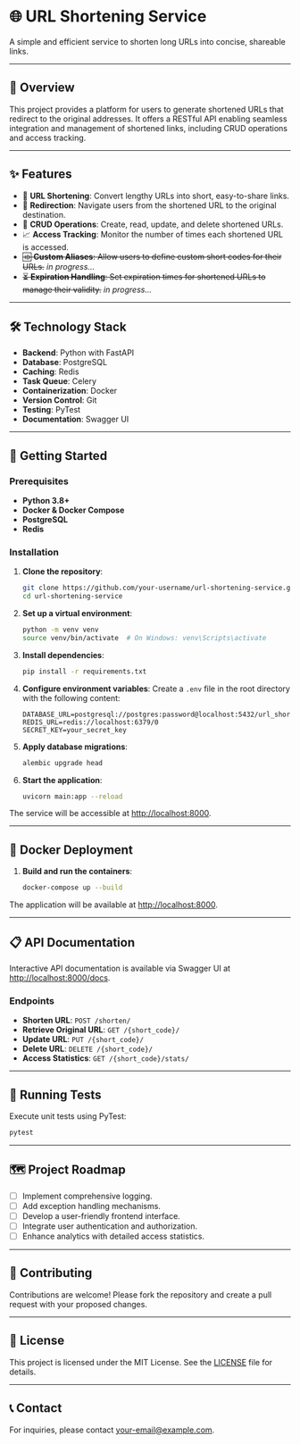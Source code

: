 
# 🌐 URL Shortening Service

A simple and efficient service to shorten long URLs into concise, shareable links.

---

## 📖 Overview

This project provides a platform for users to generate shortened URLs that redirect to the original addresses. It offers a RESTful API enabling seamless integration and management of shortened links, including CRUD operations and access tracking.

---

## ✨ Features

- 🔗 **URL Shortening**: Convert lengthy URLs into short, easy-to-share links.
- 🔄 **Redirection**: Navigate users from the shortened URL to the original destination.
- 📝 **CRUD Operations**: Create, read, update, and delete shortened URLs.
- 📈 **Access Tracking**: Monitor the number of times each shortened URL is accessed.
- ~~🆔 **Custom Aliases**: Allow users to define custom short codes for their URLs.~~ _in progress..._
- ~~⏳ **Expiration Handling**: Set expiration times for shortened URLs to manage their validity.~~ _in progress..._

---

## 🛠️ Technology Stack

- **Backend**: Python with FastAPI
- **Database**: PostgreSQL
- **Caching**: Redis
- **Task Queue**: Celery
- **Containerization**: Docker
- **Version Control**: Git
- **Testing**: PyTest
- **Documentation**: Swagger UI

---

## 🚀 Getting Started

### Prerequisites

- **Python 3.8+**
- **Docker & Docker Compose**
- **PostgreSQL**
- **Redis**

### Installation

1. **Clone the repository**:
   ```bash
   git clone https://github.com/your-username/url-shortening-service.git
   cd url-shortening-service
   ```

2. **Set up a virtual environment**:
   ```bash
   python -m venv venv
   source venv/bin/activate  # On Windows: venv\Scripts\activate
   ```

3. **Install dependencies**:
   ```bash
   pip install -r requirements.txt
   ```

4. **Configure environment variables**:
   Create a `.env` file in the root directory with the following content:
   ```
   DATABASE_URL=postgresql://postgres:password@localhost:5432/url_shortening
   REDIS_URL=redis://localhost:6379/0
   SECRET_KEY=your_secret_key
   ```

5. **Apply database migrations**:
   ```bash
   alembic upgrade head
   ```

6. **Start the application**:
   ```bash
   uvicorn main:app --reload
   ```

The service will be accessible at [http://localhost:8000](http://localhost:8000).

---

## 🐳 Docker Deployment

1. **Build and run the containers**:
   ```bash
   docker-compose up --build
   ```

The application will be available at [http://localhost:8000](http://localhost:8000).

---

## 📋 API Documentation

Interactive API documentation is available via Swagger UI at [http://localhost:8000/docs](http://localhost:8000/docs).

### Endpoints

- **Shorten URL**: `POST /shorten/`
- **Retrieve Original URL**: `GET /{short_code}/`
- **Update URL**: `PUT /{short_code}/`
- **Delete URL**: `DELETE /{short_code}/`
- **Access Statistics**: `GET /{short_code}/stats/`

---

## 🧪 Running Tests

Execute unit tests using PyTest:
```bash
pytest
```

---

## 🗺️ Project Roadmap

- [ ] Implement comprehensive logging.
- [ ] Add exception handling mechanisms.
- [ ] Develop a user-friendly frontend interface.
- [ ] Integrate user authentication and authorization.
- [ ] Enhance analytics with detailed access statistics.

---

## 🤝 Contributing

Contributions are welcome! Please fork the repository and create a pull request with your proposed changes.

---

## 📝 License

This project is licensed under the MIT License. See the [LICENSE](LICENSE) file for details.

---

## 📞 Contact

For inquiries, please contact [your-email@example.com](mailto:your-email@example.com).
